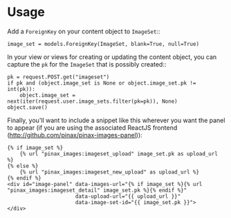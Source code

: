 # Usage

Add a `ForeignKey` on your content object to `ImageSet`::

    image_set = models.ForeignKey(ImageSet, blank=True, null=True)


In your view or views for creating or updating the content object, you can
capture the `pk` for the `ImageSet` that is possibly created::

    pk = request.POST.get("imageset")
    if pk and (object.image_set is None or object.image_set.pk != int(pk)):
        object.image_set = next(iter(request.user.image_sets.filter(pk=pk)), None)
    object.save()


Finally, you'll want to include a snippet like this wherever you want the panel
to appear (if you are using the associated ReactJS frontend (http://github.com/pinax/pinax-images-panel)):

    {% if image_set %}
        {% url "pinax_images:imageset_upload" image_set.pk as upload_url %}
    {% else %}
        {% url "pinax_images:imageset_new_upload" as upload_url %}
    {% endif %}
    <div id="image-panel" data-images-url="{% if image_set %}{% url "pinax_images:imageset_detail" image_set.pk %}{% endif %}"
                          data-upload-url="{{ upload_url }}"
                          data-image-set-id="{{ image_set.pk }}">
    </div>
